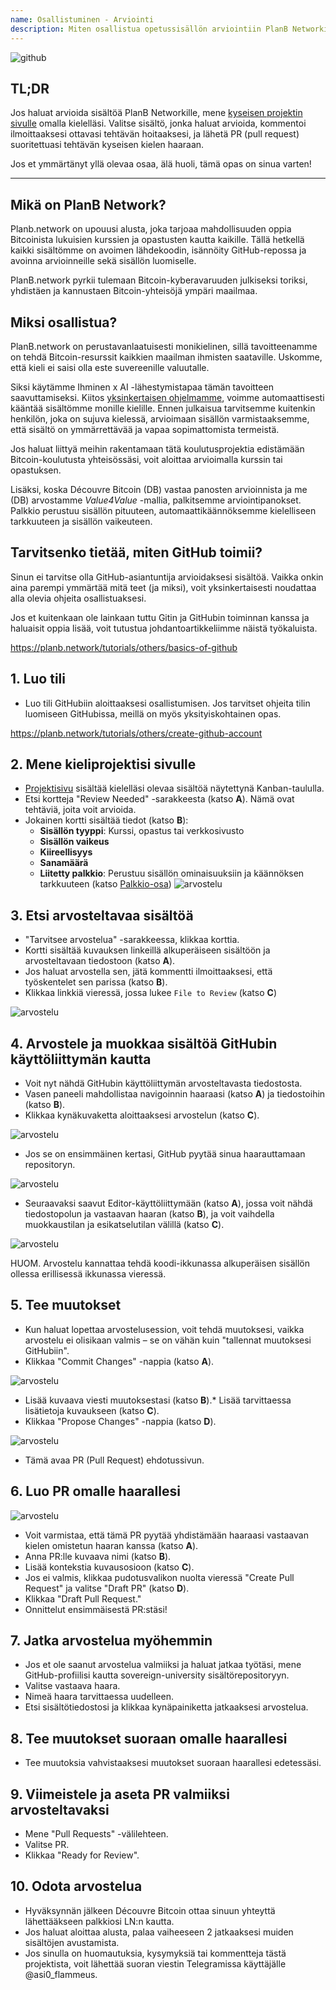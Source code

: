 ```yaml
---
name: Osallistuminen - Arviointi
description: Miten osallistua opetussisällön arviointiin PlanB Networkissa?
---
```

![github](assets/cover.webp)

## TL;DR
Jos haluat arvioida sisältöä PlanB Networkille, mene [kyseisen projektin sivulle](https://github.com/DecouvreBitcoin/sovereign-university-data/projects?query=is%3Aopen) omalla kielelläsi. Valitse sisältö, jonka haluat arvioida, kommentoi ilmoittaaksesi ottavasi tehtävän hoitaaksesi, ja lähetä PR (pull request) suoritettuasi tehtävän kyseisen kielen haaraan.

Jos et ymmärtänyt yllä olevaa osaa, älä huoli, tämä opas on sinua varten!

---

## Mikä on PlanB Network?

Planb.network on upouusi alusta, joka tarjoaa mahdollisuuden oppia Bitcoinista lukuisien kurssien ja opastusten kautta kaikille. Tällä hetkellä kaikki sisältömme on avoimen lähdekoodin, isännöity GitHub-repossa ja avoinna arvioinneille sekä sisällön luomiselle.

PlanB.network pyrkii tulemaan Bitcoin-kyberavaruuden julkiseksi toriksi, yhdistäen ja kannustaen Bitcoin-yhteisöjä ympäri maailmaa.

## Miksi osallistua?

PlanB.network on perustavanlaatuisesti monikielinen, sillä tavoitteenamme on tehdä Bitcoin-resurssit kaikkien maailman ihmisten saataville. Uskomme, että kieli ei saisi olla este suvereenille valuutalle.

Siksi käytämme Ihminen x AI -lähestymistapaa tämän tavoitteen saavuttamiseksi. Kiitos [yksinkertaisen ohjelmamme](https://github.com/Asi0Flammeus/LLM-Translator), voimme automaattisesti kääntää sisältömme monille kielille. Ennen julkaisua tarvitsemme kuitenkin henkilön, joka on sujuva kielessä, arvioimaan sisällön varmistaaksemme, että sisältö on ymmärrettävää ja vapaa sopimattomista termeistä.

Jos haluat liittyä meihin rakentamaan tätä koulutusprojektia edistämään Bitcoin-koulutusta yhteisössäsi, voit aloittaa arvioimalla kurssin tai opastuksen.

Lisäksi, koska Découvre Bitcoin (DB) vastaa panosten arvioinnista ja me (DB) arvostamme *Value4Value* -mallia, palkitsemme arviointipanokset. Palkkio perustuu sisällön pituuteen, automaattikäännöksemme kielelliseen tarkkuuteen ja sisällön vaikeuteen.

## Tarvitsenko tietää, miten GitHub toimii?

Sinun ei tarvitse olla GitHub-asiantuntija arvioidaksesi sisältöä.
Vaikka onkin aina parempi ymmärtää mitä teet (ja miksi), voit yksinkertaisesti noudattaa alla olevia ohjeita osallistuaksesi.

Jos et kuitenkaan ole lainkaan tuttu Gitin ja GitHubin toiminnan kanssa ja haluaisit oppia lisää, voit tutustua johdantoartikkeliimme näistä työkaluista.

https://planb.network/tutorials/others/basics-of-github



## 1. Luo tili
* Luo tili GitHubiin aloittaaksesi osallistumisen. Jos tarvitset ohjeita tilin luomiseen GitHubissa, meillä on myös yksityiskohtainen opas.

https://planb.network/tutorials/others/create-github-account


## **2. Mene kieliprojektisi sivulle**
* [Projektisivu](https://github.com/DecouvreBitcoin/sovereign-university-data/projects?query=is%3Aopen) sisältää kielelläsi olevaa sisältöä näytettynä Kanban-taululla.
* Etsi kortteja "Review Needed" -sarakkeesta (katso **A**). Nämä ovat tehtäviä, joita voit arvioida.
* Jokainen kortti sisältää tiedot (katso **B**):
	- **Sisällön tyyppi**: Kurssi, opastus tai verkkosivusto
	- **Sisällön vaikeus**
	- **Kiireellisyys**
	- **Sanamäärä**
	- **Liitetty palkkio**: Perustuu sisällön ominaisuuksiin ja käännöksen tarkkuuteen (katso [Palkkio-osa](https://github.com/DecouvreBitcoin/sovereign-university-data?tab=readme-ov-file#sat-reward))
![arvostelu](assets/1.webp)
## **3. Etsi arvosteltavaa sisältöä**
* "Tarvitsee arvostelua" -sarakkeessa, klikkaa korttia.
* Kortti sisältää kuvauksen linkeillä alkuperäiseen sisältöön ja arvosteltavaan tiedostoon (katso **A**).
* Jos haluat arvostella sen, jätä kommentti ilmoittaaksesi, että työskentelet sen parissa (katso **B**).
* Klikkaa linkkiä vieressä, jossa lukee `File to Review` (katso **C**)

![arvostelu](assets/2.webp)

## **4. Arvostele ja muokkaa sisältöä GitHubin käyttöliittymän kautta**
* Voit nyt nähdä GitHubin käyttöliittymän arvosteltavasta tiedostosta.
* Vasen paneeli mahdollistaa navigoinnin haaraasi (katso **A**) ja tiedostoihin (katso **B**).
* Klikkaa kynäkuvaketta aloittaaksesi arvostelun (katso **C**).

![arvostelu](assets/3.webp)

* Jos se on ensimmäinen kertasi, GitHub pyytää sinua haarauttamaan repositoryn.

![arvostelu](assets/4.webp)

* Seuraavaksi saavut Editor-käyttöliittymään (katso **A**), jossa voit nähdä tiedostopolun ja vastaavan haaran (katso **B**), ja voit vaihdella muokkaustilan ja esikatselutilan välillä (katso **C**).

![arvostelu](assets/5.webp)

HUOM. Arvostelu kannattaa tehdä koodi-ikkunassa alkuperäisen sisällön ollessa erillisessä ikkunassa vieressä.

## **5. Tee muutokset**

* Kun haluat lopettaa arvostelusession, voit tehdä muutoksesi, vaikka arvostelu ei olisikaan valmis – se on vähän kuin "tallennat muutoksesi GitHubiin".
* Klikkaa "Commit Changes" -nappia (katso **A**).

![arvostelu](assets/6.webp)
* Lisää kuvaava viesti muutoksestasi (katso **B**).* Lisää tarvittaessa lisätietoja kuvaukseen (katso **C**).
* Klikkaa "Propose Changes" -nappia (katso **D**).

![arvostelu](assets/7.webp)

* Tämä avaa PR (Pull Request) ehdotussivun.

## **6. Luo PR omalle haarallesi**
![arvostelu](assets/8.webp)

* Voit varmistaa, että tämä PR pyytää yhdistämään haaraasi vastaavan kielen omistetun haaran kanssa (katso **A**).
* Anna PR:lle kuvaava nimi (katso **B**).
* Lisää kontekstia kuvausosioon (katso **C**).
* Jos ei valmis, klikkaa pudotusvalikon nuolta vieressä "Create Pull Request" ja valitse "Draft PR" (katso **D**).
* Klikkaa "Draft Pull Request."
* Onnittelut ensimmäisestä PR:stäsi!

## **7. Jatka arvostelua myöhemmin**
* Jos et ole saanut arvostelua valmiiksi ja haluat jatkaa työtäsi, mene GitHub-profiilisi kautta sovereign-university sisältörepositoryyn.
* Valitse vastaava haara.
* Nimeä haara tarvittaessa uudelleen.
* Etsi sisältötiedostosi ja klikkaa kynäpainiketta jatkaaksesi arvostelua.

## **8. Tee muutokset suoraan omalle haarallesi**
* Tee muutoksia vahvistaaksesi muutokset suoraan haarallesi edetessäsi.

## **9. Viimeistele ja aseta PR valmiiksi arvosteltavaksi**
* Mene "Pull Requests" -välilehteen.
* Valitse PR.
* Klikkaa "Ready for Review".

## 10. Odota arvostelua
* Hyväksynnän jälkeen Découvre Bitcoin ottaa sinuun yhteyttä lähettääkseen palkkiosi LN:n kautta.
* Jos haluat aloittaa alusta, palaa vaiheeseen 2 jatkaaksesi muiden sisältöjen avustamista.
* Jos sinulla on huomautuksia, kysymyksiä tai kommentteja tästä projektista, voit lähettää suoran viestin Telegramissa käyttäjälle @asi0_flammeus.